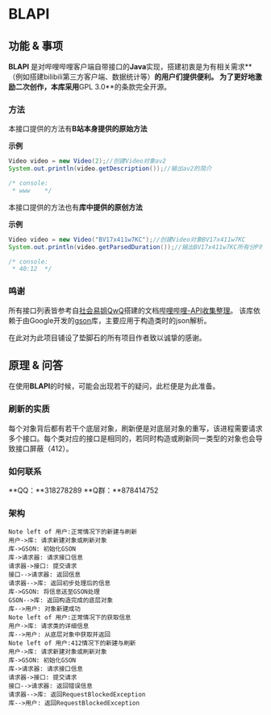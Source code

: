 # BLAPI
## 功能 & 事项
**BLAPI** 是对哔哩哔哩客户端自带接口的**Java**实现，搭建初衷是为有相关需求**（例如搭建bilibili第三方客户端、数据统计等）**的用户们提供便利。
为了更好地激励二次创作，本库采用**GPL 3.0**的条款完全开源。

### 方法
本接口提供的方法有**B站本身提供的原始方法**

**示例**
```java
Video video = new Video(2);//创建Video对象av2
System.out.println(video.getDescription());//输出av2的简介

/* console:
 * www    */
```

本接口提供的方法也有**库中提供的原创方法**

**示例**
```java
Video video = new Video("BV17x411w7KC");//创建Video对象BV17x411w7KC
System.out.println(video.getParsedDuration());//输出BV17x411w7KC所有分P时长的字符串形式

/* console:
 * 40:12  */
```

### 鸣谢
所有接口列表皆参考自[社会易姐QwQ](https://space.bilibili.com/293793435/ "社会易姐QwQ的bilibili个人空间")搭建的文档[哔哩哔哩-API收集整理](https://github.com/SocialSisterYi/bilibili-API-collect "项目地址")。
该库依赖于由Google开发的[gson](https://github.com/google/gson "在GitHub上的gson")库，主要应用于构造类时的json解析。

在此对为此项目铺设了垫脚石的所有项目作者致以诚挚的感谢。

## 原理 & 问答
在使用**BLAPI**的时候，可能会出现若干的疑问，此栏便是为此准备。

### 刷新的实质
每个对象背后都有若干个底层对象，刷新便是对底层对象的重写，该进程需要请求多个接口。每个类对应的接口是相同的，若同时构造或刷新同一类型的对象也会导致接口屏蔽（412）。

### 如何联系
**QQ：**318278289
**Q群：**878414752

### 架构
```seq
Note left of 用户:正常情况下的新建与刷新
用户->库: 请求新建对象或刷新对象
库->GSON: 初始化GSON
库->请求器: 请求接口信息
请求器->接口: 提交请求
接口-->请求器: 返回信息
请求器-->库: 返回初步处理后的信息
库->GSON: 将信息送至GSON处理
GSON-->库: 返回构造完成的底层对象
库-->用户: 对象新建成功
Note left of 用户:正常情况下的获取信息
用户->库: 请求类的详细信息
库-->用户: 从底层对象中获取并返回
Note left of 用户:412情况下的新建与刷新
用户->库: 请求新建对象或刷新对象
库->GSON: 初始化GSON
库->请求器: 请求接口信息
请求器->接口: 提交请求
接口-->请求器: 返回错误信息
请求器-->库: 返回RequestBlockedException
库-->用户: 返回RequestBlockedException
```

